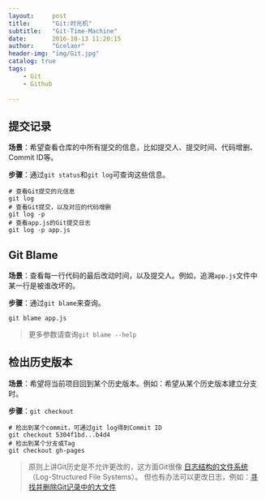 ```yaml
---
layout:     post
title:      "Git:时光机"
subtitle:   "Git-Time-Machine"
date:       2016-10-13 11:20:15
author:     "Gcelaor"
header-img: "img/Git.jpg"
catalog: true
tags:
    - Git
    - Github
    
---
```


## 提交记录

**场景**：希望查看仓库的中所有提交的信息，比如提交人、提交时间、代码增删、Commit ID等。

**步骤**：通过`git status`和`git log`可查询这些信息。

```
# 查看Git提交的元信息
git log
# 查看Git提交，以及对应的代码增删
git log -p
# 查看app.js的Git提交日志
git log -p app.js

```

## Git Blame

**场景**：查看每一行代码的最后改动时间，以及提交人。例如，追溯`app.js`文件中某一行是被谁改坏的。

**步骤**：通过`git blame`来查询。

```
git blame app.js

```

> 更多参数请查询`git blame --help`

## 检出历史版本

**场景**：希望将当前项目回到某个历史版本。例如：希望从某个历史版本建立分支时。

**步骤**：`git checkout`

```
# 检出到某个commit，可通过git log得到Commit ID
git checkout 5304f1bd...b4d4
# 检出到某个分支或Tag
git checkout gh-pages

```

> 原则上讲Git历史是不允许更改的，这方面Git很像 [日志结构的文件系统](http://harttle.com/2014/01/03/morden-os-fs.html)（Log-Structured File Systems）。 但也有办法可以更改日志，例如：[寻找并删除Git记录中的大文件](http://harttle.com/2016/03/22/purge-large-files-in-gitrepo.html)